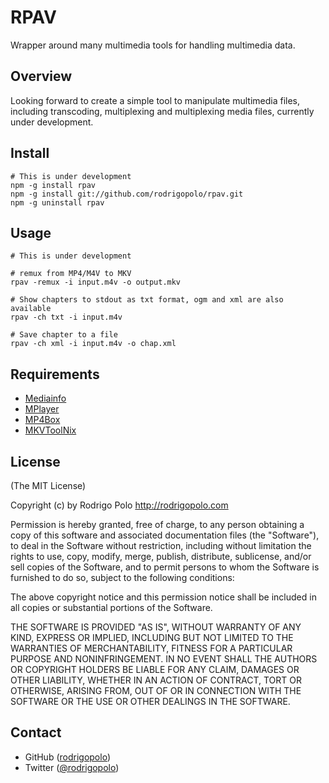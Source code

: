 RPAV
=======

Wrapper around many multimedia tools for handling multimedia data.

Overview
--------
Looking forward to create a simple tool to manipulate multimedia files, including transcoding, multiplexing and multiplexing media files, currently under development.


Install
--------

```
# This is under development
npm -g install rpav
npm -g install git://github.com/rodrigopolo/rpav.git
npm -g uninstall rpav
```

Usage
-----

```
# This is under development

# remux from MP4/M4V to MKV
rpav -remux -i input.m4v -o output.mkv

# Show chapters to stdout as txt format, ogm and xml are also available
rpav -ch txt -i input.m4v

# Save chapter to a file
rpav -ch xml -i input.m4v -o chap.xml
```


Requirements
------------
* [Mediainfo](http://mediaarea.net/en/MediaInfo/Download)
* [MPlayer](http://www.mplayerhq.hu/design7/dload.html#binaries)
* [MP4Box](http://gpac.wp.mines-telecom.fr/downloads/gpac-nightly-builds/)
* [MKVToolNix](https://www.bunkus.org/videotools/mkvtoolnix/downloads.html)



License
-------

(The MIT License)

Copyright (c) by Rodrigo Polo http://rodrigopolo.com

Permission is hereby granted, free of charge, to any person obtaining a copy
of this software and associated documentation files (the "Software"), to deal
in the Software without restriction, including without limitation the rights
to use, copy, modify, merge, publish, distribute, sublicense, and/or sell
copies of the Software, and to permit persons to whom the Software is
furnished to do so, subject to the following conditions:

The above copyright notice and this permission notice shall be included in
all copies or substantial portions of the Software.

THE SOFTWARE IS PROVIDED "AS IS", WITHOUT WARRANTY OF ANY KIND, EXPRESS OR
IMPLIED, INCLUDING BUT NOT LIMITED TO THE WARRANTIES OF MERCHANTABILITY,
FITNESS FOR A PARTICULAR PURPOSE AND NONINFRINGEMENT. IN NO EVENT SHALL THE
AUTHORS OR COPYRIGHT HOLDERS BE LIABLE FOR ANY CLAIM, DAMAGES OR OTHER
LIABILITY, WHETHER IN AN ACTION OF CONTRACT, TORT OR OTHERWISE, ARISING FROM,
OUT OF OR IN CONNECTION WITH THE SOFTWARE OR THE USE OR OTHER DEALINGS IN
THE SOFTWARE.

Contact
-------

* GitHub ([rodrigopolo](http://github.com/rodrigopolo/))
* Twitter ([@rodrigopolo](http://twitter.com/rodrigopolo))
